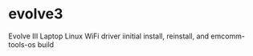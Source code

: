 # evolve3
Evolve III Laptop Linux WiFi driver iinitial install, reinstall, and emcomm-tools-os build
